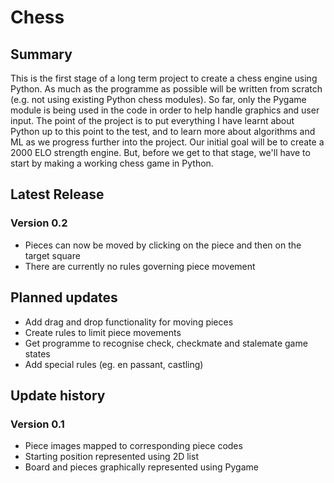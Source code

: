 # Chess
## Summary 
This is the first stage of a long term project to create a chess engine using Python. As much as the programme as possible will be written from scratch (e.g. not using 
existing Python chess modules). So far, only the Pygame module is being used in the code in order to help handle graphics and user input. The point of the 
project is to put everything I have learnt about Python up to this point to the test, and to learn more about algorithms and ML as we progress further into
the project. Our initial goal will be to create a 2000 ELO strength engine. But, before we get to that stage, we'll have to start by making a 
working chess game in Python.
## Latest Release
### Version 0.2
* Pieces can now be moved by clicking on the piece and then on the target square
* There are currently no rules governing piece movement
## Planned updates
* Add drag and drop functionality for moving pieces 
* Create rules to limit piece movements 
* Get programme to recognise check, checkmate and stalemate game states
* Add special rules (eg. en passant, castling)
## Update history
### Version 0.1
* Piece images mapped to corresponding piece codes
* Starting position represented using 2D list 
* Board and pieces graphically represented using Pygame